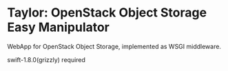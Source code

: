 # Taylor: OpenStack Object Storage Easy Manipulator #

WebApp for OpenStack Object Storage, implemented as WSGI middleware.

swift-1.8.0(grizzly) required
